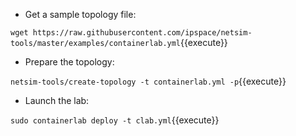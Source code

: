 * Get a sample topology file:

`wget https://raw.githubusercontent.com/ipspace/netsim-tools/master/examples/containerlab.yml`{{execute}}

* Prepare the topology:

`netsim-tools/create-topology -t containerlab.yml -p`{{execute}}

* Launch the lab:

`sudo containerlab deploy -t clab.yml`{{execute}}

